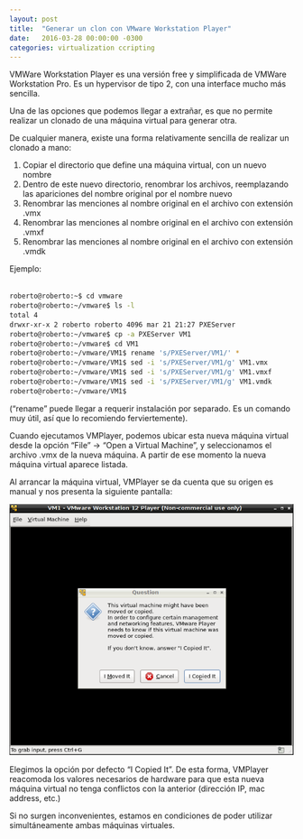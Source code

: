 ```yaml
---
layout: post
title:  "Generar un clon con VMware Workstation Player"
date:   2016-03-28 00:00:00 -0300
categories: virtualization ccripting
---
```


VMWare Workstation Player es una versión free y simplificada de VMWare Workstation Pro. Es un hypervisor de tipo 2, con una interface mucho más sencilla.

Una de las opciones que podemos llegar a extrañar, es que no permite realizar un clonado de una máquina virtual para generar otra.

De cualquier manera, existe una forma relativamente sencilla de realizar un clonado a mano:

1. Copiar el directorio que define una máquina virtual, con un nuevo nombre
2. Dentro de este nuevo directorio, renombrar los archivos, reemplazando las apariciones del nombre original por el nombre nuevo
3. Renombrar las menciones al nombre original en el archivo con extensión .vmx
4. Renombrar las menciones al nombre original en el archivo con extensión .vmxf
5. Renombrar las menciones al nombre original en el archivo con extensión .vmdk

Ejemplo:

```bash

roberto@roberto:~$ cd vmware
roberto@roberto:~/vmware$ ls -l
total 4
drwxr-xr-x 2 roberto roberto 4096 mar 21 21:27 PXEServer
roberto@roberto:~/vmware$ cp -a PXEServer VM1
roberto@roberto:~/vmware$ cd VM1
roberto@roberto:~/vmware/VM1$ rename 's/PXEServer/VM1/' *
roberto@roberto:~/vmware/VM1$ sed -i 's/PXEServer/VM1/g' VM1.vmx
roberto@roberto:~/vmware/VM1$ sed -i 's/PXEServer/VM1/g' VM1.vmxf
roberto@roberto:~/vmware/VM1$ sed -i 's/PXEServer/VM1/g' VM1.vmdk
roberto@roberto:~/vmware/VM1$

```

(“rename” puede llegar a requerir instalación por separado. Es un comando muy útil, así que lo recomiendo ferviertemente).

Cuando ejecutamos VMPlayer, podemos ubicar esta nueva máquina virtual desde la opción “File” -> “Open a Virtual Machine”, y seleccionamos el archivo .vmx de la nueva máquina. A partir de ese momento la nueva máquina virtual aparece listada.

Al arrancar la máquina virtual, VMPlayer se da cuenta que su origen es manual y nos presenta la siguiente pantalla:

![Pregunta si es copiado](/assets/images/Captura-de-pantalla-de-2016-03-21-221754.png)

Elegimos la opción por defecto “I Copied It”. De esta forma, VMPlayer reacomoda los valores necesarios de hardware para que esta nueva máquina virtual no tenga conflictos con la anterior (dirección IP, mac address, etc.)

Si no surgen inconvenientes, estamos en condiciones de poder utilizar simultáneamente ambas máquinas virtuales.

